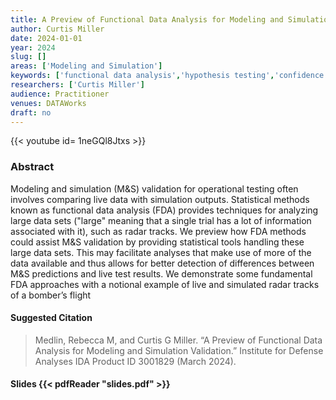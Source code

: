 ```yaml
---
title: A Preview of Functional Data Analysis for Modeling and Simulation Validation
author: Curtis Miller
date: 2024-01-01
year: 2024
slug: []
areas: ['Modeling and Simulation']
keywords: ['functional data analysis','hypothesis testing','confidence intervals','simultaneous confidence intervals','Fishers combined probability test','modeling and simulation validation','radar tracks','functional principal component analysis']
researchers: ['Curtis Miller']
audience: Practitioner
venues: DATAWorks
draft: no
---
```


{{< youtube id= 1neGQl8Jtxs >}}

### Abstract
Modeling and simulation (M&S) validation for operational testing often involves comparing live data with simulation outputs. Statistical methods known as functional data analysis (FDA) provides techniques for analyzing large data sets ("large" meaning that a single trial has a lot of information associated with it), such as radar tracks. We preview how FDA methods could assist M&S validation by providing statistical tools handling these large data sets. This may facilitate analyses that make use of more of the data available and thus allows for better detection of differences between M&S predictions and live test results. We demonstrate some fundamental FDA approaches with a notional example of live and simulated radar tracks of a bomber’s flight

#### Suggested Citation
> Medlin, Rebecca M, and Curtis G Miller. “A Preview of Functional Data Analysis for Modeling and Simulation Validation.” Institute for Defense Analyses IDA Product ID 3001829 (March 2024).

#### Slides {{< pdfReader "slides.pdf" >}}




